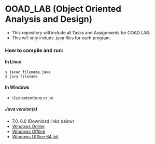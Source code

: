 # OOAD_LAB (Object Oriented Analysis and Design)

- This repository will include all Tasks and Assignments for OOAD LAB.
- This will only include .java files for each program.

### How to compile and run:
#### In Linux
```
$ javac filename.java
$ java filename
```

#### In Windows
- Use extentions or jre
##### Java version(s)
- 7.0, 8.0 (Download links below)
- [Windows Online](https://javadl.oracle.com/webapps/download/AutoDL?BundleId=235724_2787e4a523244c269598db4e85c51e0c)
- [Windows Offline](https://javadl.oracle.com/webapps/download/AutoDL?BundleId=235725_2787e4a523244c269598db4e85c51e0c)
- [Windows Offline 64-bit](https://javadl.oracle.com/webapps/download/AutoDL?BundleId=235727_2787e4a523244c269598db4e85c51e0c)
